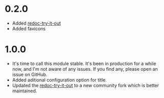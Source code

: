 # 0.2.0

* Added [redoc-try-it-out](https://github.com/amorimjj/redoc-try-it-out)
* Added favicons

# 1.0.0

* It's time to call this module stable.  It's been in production for a while now, and I'm not aware of any issues.  If you find any, please open an issue on GitHub.
* Added aditional configuration option for title.
* Updated the [redoc-try-it-out](https://github.com/CommunityExtensions/redoc-try-it-out) to a new community fork which is better maintained. 